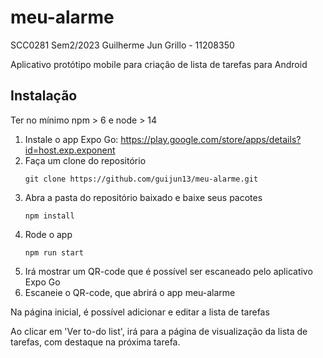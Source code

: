 # meu-alarme

SCC0281 Sem2/2023
Guilherme Jun Grillo - 11208350

Aplicativo protótipo mobile para criação de lista de tarefas para Android

## Instalação

Ter no mínimo npm > 6 e node > 14

1. Instale o app Expo Go: https://play.google.com/store/apps/details?id=host.exp.exponent
2. Faça um clone do repositório
   ```
   git clone https://github.com/guijun13/meu-alarme.git
   ```
3. Abra a pasta do repositório baixado e baixe seus pacotes
   ```
   npm install
   ```
4. Rode o app
   ```
   npm run start
   ```
5. Irá mostrar um QR-code que é possível ser escaneado pelo aplicativo Expo Go
6. Escaneie o QR-code, que abrirá o app meu-alarme

Na página inicial, é possível adicionar e editar a lista de tarefas

Ao clicar em 'Ver to-do list', irá para a página de visualização da lista de tarefas, com destaque na próxima tarefa.